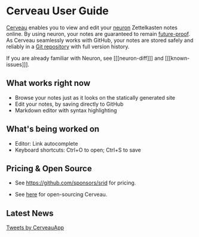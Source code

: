 # Cerveau User Guide

[Cerveau](https://www.cerveau.app/) enables you to view and edit your [neuron](https://neuron.zettel.page/) Zettelkasten notes online. By using neuron, your notes are guaranteed to remain [future-proof](https://neuron.zettel.page/6f0f0bcc.html). As Cerveau seamlessly works with GitHub, your notes are stored safely and reliably in a [Git repository](https://guides.github.com/introduction/git-handbook/) with full version history.

If you are already familiar with Neuron, see [[[neuron-diff]]] and [[[known-issues]]].

## What works right now

- Browse your notes just as it looks on the statically generated site
- Edit your notes, by saving directly to GitHub
- Markdown editor with syntax highlighting

## What's being worked on

- Editor: Link autocomplete
- Keyboard shortcuts: Ctrl+O to open; Ctrl+S to save

## Pricing & Open Source

* See <https://github.com/sponsors/srid> for pricing.

* See [here](https://twitter.com/sridca/status/1302280845902970883) for open-sourcing Cerveau.

## Latest News

<a class="twitter-timeline" href="https://twitter.com/CerveauApp?ref_src=twsrc%5Etfw">Tweets by CerveauApp</a> <script async src="https://platform.twitter.com/widgets.js" charset="utf-8"></script>


